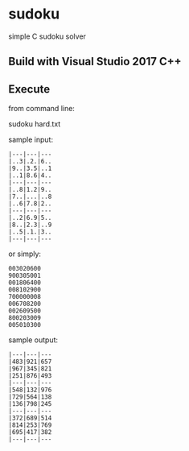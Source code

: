 # sudoku
simple C sudoku solver

## Build with Visual Studio 2017 C++

## Execute

from command line:

sudoku hard.txt

sample input:

```
|---|---|---
|..3|.2.|6..
|9..|3.5|..1
|..1|8.6|4..
|---|---|---
|..8|1.2|9..
|7..|...|..8
|..6|7.8|2..
|---|---|---
|..2|6.9|5..
|8..|2.3|..9
|..5|.1.|3..
|---|---|---
```

or simply:

```
003020600
900305001
001806400
008102900
700000008
006708200
002609500
800203009
005010300
```

sample output:

```
|---|---|---
|483|921|657
|967|345|821
|251|876|493
|---|---|---
|548|132|976
|729|564|138
|136|798|245
|---|---|---
|372|689|514
|814|253|769
|695|417|382
|---|---|---
```
